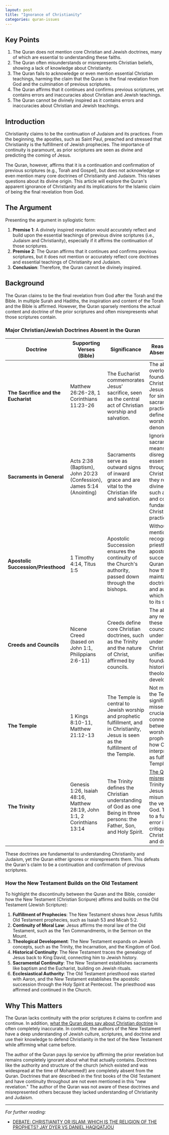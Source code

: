```yaml
---
layout: post
title: "Ignorance of Christianity"
categories: quran-issues
---
```


## Key Points

1. The Quran does not mention core Christian and Jewish doctrines, many of which are essential to understanding these faiths.
2. The Quran often misunderstands or misrepresents Christian beliefs, showing a lack of knowledge about Christianity.
3. The Quran fails to acknowledge or even mention essential Christian teachings, harming the claim that the Quran is the final revelation from God and the culmination of previous scriptures.
4. The Quran affirms that it continues and confirms previous scriptures, yet contains errors and inaccuracies about Christian and Jewish teachings.
5. The Quran cannot be divinely inspired as it contains errors and inaccuracies about Christian and Jewish teachings.

## Introduction

Christianity claims to be the continuation of Judaism and its practices. From the beginning, the apostles, such as Saint Paul, preached and stressed that Christianity is the fulfillment of Jewish prophecies. The importance of continuity is paramount, as prior scriptures are seen as divine and predicting the coming of Jesus.

The Quran, however, affirms that it is a continuation and confirmation of previous scriptures (e.g., Torah and Gospel), but does not acknowledge or even mention many core doctrines of Christianity and Judaism. This raises questions about its divine origin. This article will explore the Quran's apparent ignorance of Christianity and its implications for the Islamic claim of being the final revelation from God.

## The Argument

Presenting the argument in syllogistic form:

1. **Premise 1**: A divinely inspired revelation would accurately reflect and build upon the essential teachings of previous divine scriptures (i.e., Judaism and Christianity), especially if it affirms the continuation of those scriptures.
2. **Premise 2**: The Quran affirms that it continues and confirms previous scriptures, but it does not mention or accurately reflect core doctrines and essential teachings of Christianity and Judaism.
3. **Conclusion**: Therefore, the Quran cannot be divinely inspired.

## Background

The Quran claims to be the final revelation from God after the Torah and the Bible. In multiple Surah and Hadiths, the inspiration and content of the Torah and the Bible is affirmed. However, the Quran sparsely mentions the actual content and doctrine of the prior scriptures and often misrepresents what those scriptures contain.

### Major Christian/Jewish Doctrines Absent in the Quran

| **Doctrine**                    | **Supporting Verses (Bible)**                          | **Significance**                                                                                             | **Reason Why Its Absence Matters**                                                                                                                                                      |
|----------------------------------|------------------------------------------------------|-------------------------------------------------------------------------------------------------------------|------------------------------------------------------------------------------------------------------------------------------------------------------------------------------------------|
| **The Sacrifice and the Eucharist** | Matthew 26:26-28, 1 Corinthians 11:23-26            | The Eucharist commemorates Jesus’ sacrifice, seen as the central act of Christian worship and salvation.     | The absence overlooks the foundational Christian belief of Jesus’ atonement for sin and the sacramental practice that defines Christian worship across denominations.                        |
| **Sacraments in General**        | Acts 2:38 (Baptism), John 20:23 (Confession), James 5:14 (Anointing) | Sacraments serve as outward signs of inward grace and are vital to the Christian life and salvation.         | Ignoring sacraments means disregarding essential rituals through which Christians believe they receive divine grace, such as baptism and communion, fundamental to Christian practice.      |
| **Apostolic Succession/Priesthood**| 1 Timothy 4:14, Titus 1:5                           | Apostolic Succession ensures the continuity of the Church's authority, passed down through the bishops.       | Without mentioning or recognizing the priesthood and apostolic succession, the Quran disregards how the Church maintains doctrinal integrity and authority, which is central to its structure. |
| **Creeds and Councils**          | Nicene Creed (based on John 1:1, Philippians 2:6-11) | Creeds define core Christian doctrines, such as the Trinity and the nature of Christ, affirmed by councils.   | The absence of any reference to these creeds or councils undermines the understanding of Christianity’s unified doctrinal foundation and historical theological development.                  |
| **The Temple**                   | 1 Kings 8:10-11, Matthew 21:12-13                    | The Temple is central to Jewish worship and prophetic fulfillment, and in Christianity, Jesus is seen as the fulfillment of the Temple. | Not mentioning the Temple or its significance misses the crucial connection between Jewish worship, prophecy, and how Christianity interprets Jesus as fulfilling the Temple’s role.         |
| **The Trinity**                  | Genesis 1:26, Isaiah 48:16, Matthew 28:19, John 1:1, 2 Corinthians 13:14 | The Trinity defines the Christian understanding of God as one Being in three persons: the Father, Son, and Holy Spirit. | [The Quran misrepresents](/issues/quran-trinity) the Trinity as Allah, Jesus, and Mary, misunderstanding the very nature of God. This leads to a fundamental error in its critique of Christian belief and doctrine. |

These doctrines are fundamental to understanding Christianity and Judaism, yet the Quran either ignores or misrepresents them. This defeats the Quran's claim to be a continuation and confirmation of previous scriptures.

### How the New Testament Builds on the Old Testament

To highlight the discontinuity between the Quran and the Bible, consider how the New Testament (Christian Scripure) affirms and builds on the Old Testament (Jewish Scripture):

1. **Fulfillment of Prophecies**: The New Testament shows how Jesus fulfills Old Testament prophecies, such as Isaiah 53 and Micah 5:2.
2. **Continuity of Moral Law**: Jesus affirms the moral law of the Old Testament, such as the Ten Commandments, in the Sermon on the Mount.
3. **Theological Development**: The New Testament expands on Jewish concepts, such as the Trinity, the Incarnation, and the Kingdom of God.
4. **Historical Continuity**: The New Testament traces the genealogy of Jesus back to King David, connecting him to Jewish history.
5. **Sacramental Continuity**: The New Testament establishes sacraments like baptism and the Eucharist, building on Jewish rituals.
6. **Ecclesiastical Authority**: The Old Testament priesthood was started with Aaron, and the New Testament establishes the apostolic succession through the Holy Spirit at Pentecost. The priesthood was affirmed and continued in the Church.

## Why This Matters

The Quran lacks continuity with the prior scriptures it claims to confirm and continue. In addition, [what the Quran does say about Christian doctrine](/issues/quran-trinity) is often completely inaccurate. In contrast, the authors of the New Testament have a deep understanding of Jewish culture, scriptures, and doctrine and use their knowledge to defend Christianity in the text of the New Testament while affirming what came before.

The author of the Quran pays lip service by affirming the prior revelation but remains completely ignorant about what that actually contains. Doctrines like the authority and structure of the church (which existed and was widespread at the time of Mohammed!) are completely absent from the Quran. Doctrines that are described in the first books of the Old Testament and have continuity throughout are not even mentioned in this "new revelation." The author of the Quran was not aware of these doctrines and misrepresented others because they lacked understanding of Christianity and Judaism.

---

*For further reading:*

- [DEBATE: CHRISTIANITY OR ISLAM: WHICH IS THE RELIGION OF THE PROPHETS? JAY DYER VS DANIEL HAQIQATJOU](https://www.youtube.com/watch?v=5QqvCVN9PwI)
